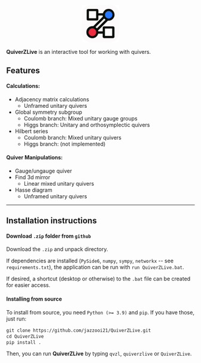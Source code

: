 <p align="center">
  <img src="./quiverzlive/icons/logo.png" alt="logo" width="100"/>
</p>

**QuiverZLive** is an interactive tool for working with quivers.

## Features

#### Calculations:

- Adjacency matrix calculations
	+ Unframed unitary quivers
- Global symmetry subgroup
	+ Coulomb branch: Mixed unitary gauge groups
	+ Higgs branch: Unitary and orthosymplectic quivers
- Hilbert series
	+ Coulomb branch: Mixed unitary quivers
	+ Higgs branch: (not implemented)

#### Quiver Manipulations:

- Gauge/ungauge quiver
- Find 3d mirror
	+ Linear mixed unitary quivers
- Hasse diagram
	+ Unframed unitary quivers

---
## Installation instructions

#### Download `.zip` folder from `github`
Download the `.zip` and unpack directory. 

If dependencies are installed (`PySide6`, `numpy`, `sympy`, `networkx` -- see `requirements.txt`), the application can be run with `run QuiverZLive.bat`.

If desired, a shortcut (desktop or otherwise) to the `.bat` file can be created for easier access.

#### Installing from source
To install from source, you need `Python (>= 3.9)` and `pip`. If you have those, just run:

    git clone https://github.com/jazzooi21/QuiverZLive.git
    cd QuiverZLive
    pip install .

Then, you can run **QuiverZLive** by typing `qvzl`, `quiverzlive` or `QuiverZLive`.




